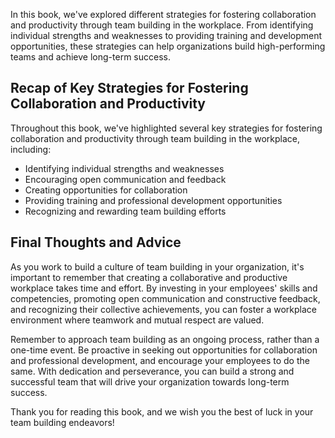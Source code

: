 

In this book, we've explored different strategies for fostering collaboration and productivity through team building in the workplace. From identifying individual strengths and weaknesses to providing training and development opportunities, these strategies can help organizations build high-performing teams and achieve long-term success.

Recap of Key Strategies for Fostering Collaboration and Productivity
--------------------------------------------------------------------

Throughout this book, we've highlighted several key strategies for fostering collaboration and productivity through team building in the workplace, including:

* Identifying individual strengths and weaknesses
* Encouraging open communication and feedback
* Creating opportunities for collaboration
* Providing training and professional development opportunities
* Recognizing and rewarding team building efforts

Final Thoughts and Advice
-------------------------

As you work to build a culture of team building in your organization, it's important to remember that creating a collaborative and productive workplace takes time and effort. By investing in your employees' skills and competencies, promoting open communication and constructive feedback, and recognizing their collective achievements, you can foster a workplace environment where teamwork and mutual respect are valued.

Remember to approach team building as an ongoing process, rather than a one-time event. Be proactive in seeking out opportunities for collaboration and professional development, and encourage your employees to do the same. With dedication and perseverance, you can build a strong and successful team that will drive your organization towards long-term success.

Thank you for reading this book, and we wish you the best of luck in your team building endeavors!